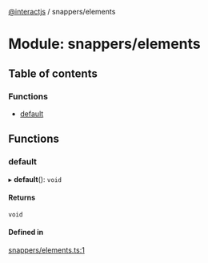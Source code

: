 [@interactjs](../README.md) / snappers/elements

# Module: snappers/elements

## Table of contents

### Functions

- [default](snappers_elements.md#default)

## Functions

### default

▸ **default**(): `void`

#### Returns

`void`

#### Defined in

[snappers/elements.ts:1](https://github.com/taye/interact.js/blob/24fdee86/packages/@interactjs/snappers/elements.ts#L1)
